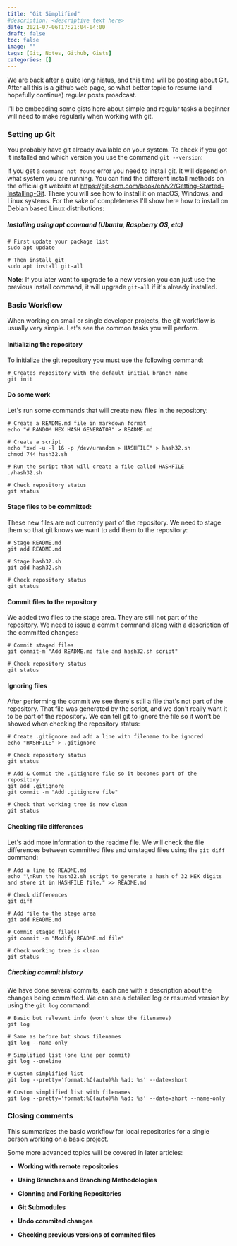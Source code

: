 ```yaml
---
title: "Git Simplified"
#description: <descriptive text here>
date: 2021-07-06T17:21:04-04:00
draft: false
toc: false
image: ""
tags: [Git, Notes, Github, Gists]
categories: []
---
```


We are back after a quite long hiatus, and this time will be posting about Git. After all this is a github web page, so what better topic to resume (and hopefully continue) regular posts proadcast.

I'll be embedding some gists here about simple and regular tasks a beginner will need to make regularly when working with git.


### Setting up Git

You probably have git already available on your system.
To check if you got it installed and which version you use the command `git --version`:

<script src="https://asciinema.org/a/424197.js" id="asciicast-424197" async></script>

If you get a `command not found` error you need to install git. It will depend on what system you are running. You can find the different install methods on the official git website at https://git-scm.com/book/en/v2/Getting-Started-Installing-Git. There you will see how to install it on macOS, Windows, and Linux systems. For the sake of completeness I'll show here how to install on Debian based Linux distributions: 

##### Installing using apt command (Ubuntu, Raspberry OS, etc)

```shell
# First update your package list
sudo apt update

# Then install git
sudo apt install git-all
```

**Note**: If you later want to upgrade to a new version you can just use the previous install command, it will upgrade `git-all` if it's already installed.

### Basic Workflow

When working on small or single developer projects, the git workflow is usually very simple. Let's see the common tasks you will perform.

#### Initializing the repository

To initialize the git repository you must use the following command:

```shell
# Creates repository with the default initial branch name 
git init
```
<script src="https://asciinema.org/a/424316.js" id="asciicast-424316" speed="3" async></script>


#### Do some work

Let's run some commands that will create new files in the repository:

```shell
# Create a README.md file in markdown format
echo "# RANDOM HEX HASH GENERATOR" > README.md

# Create a script
echo "xxd -u -l 16 -p /dev/urandom > HASHFILE" > hash32.sh
chmod 744 hash32.sh

# Run the script that will create a file called HASHFILE
./hash32.sh

# Check repository status
git status
```
<script src="https://asciinema.org/a/424355.js" id="asciicast-424355" speed="3" async></script>

#### Stage files to be committed:

These new files are not currently part of the repository. We need to stage them so that git knows we want to add them to the repository:

```shell
# Stage README.md
git add README.md

# Stage hash32.sh
git add hash32.sh

# Check repository status
git status
```

#### Commit files to the repository

We added two files to the stage area. They are still not part of the repository. We need to issue a commit command along with a description of the committed changes:

```shell
# Commit staged files
git commit-m "Add README.md file and hash32.sh script"

# Check repository status
git status
```

#### Ignoring files

After performing the commit we see there's still a file that's not part of the repository. That file was generated by the script, and we don't really want it to be part of the repository. We can tell git to ignore the file so it won't be showed when checking the repository status:

```shell
# Create .gitignore and add a line with filename to be ignored
echo "HASHFILE" > .gitignore

# Check repository status
git status

# Add & Commit the .gitignore file so it becomes part of the repository
git add .gitignore
git commit -m "Add .gitignore file"

# Check that working tree is now clean
git status
```

#### Checking file differences

Let's add more information to the readme file. We will check the file differences between committed files and unstaged files using the `git diff` command:

```shell
# Add a line to README.md
echo "\nRun the hash32.sh script to generate a hash of 32 HEX digits and store it in HASHFILE file." >> README.md

# Check differences
git diff

# Add file to the stage area
git add README.md

# Commit staged file(s)
git commit -m "Modify README.md file"

# Check working tree is clean
git status
```

##### Checking commit history

We have done several commits, each one with a description about the changes being committed. We can see a detailed log or resumed version by using the `git log` command:


```shell
# Basic but relevant info (won't show the filenames)
git log

# Same as before but shows filenames
git log --name-only

# Simplified list (one line per commit)
git log --oneline

# Custom simplified list
git log --pretty='format:%C(auto)%h %ad: %s' --date=short

# Custom simplified list with filenames
git log --pretty='format:%C(auto)%h %ad: %s' --date=short --name-only
```

### Closing comments

This summarizes the basic workflow for local repositories for a single person working on a basic project.

Some more advanced topics will be covered in later articles:

* **Working with remote repositories**

* **Using Branches and Branching Methodologies**

* **Clonning and Forking Repositories**

* **Git Submodules**

* **Undo commited changes**

* **Checking previous versions of commited files**
